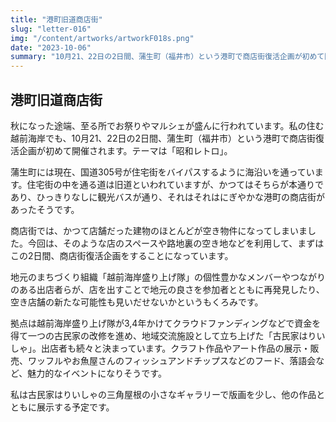 ```yaml
---
title: "港町旧道商店街"
slug: "letter-016"
img: "/content/artworks/artworkF018s.png"
date: "2023-10-06"
summary: "10月21、22日の2日間、蒲生町（福井市）という港町で商店街復活企画が初めて開催されます。テーマは「昭和レトロ」。私は古民家はりいしゃの三角屋根の小さなギャラリーで版画を少し展示する予定です。"
---
```


## 港町旧道商店街

秋になった途端、至る所でお祭りやマルシェが盛んに行われています。私の住む越前海岸でも、10月21、22日の2日間、蒲生町（福井市）という港町で商店街復活企画が初めて開催されます。テーマは「昭和レトロ」。  

蒲生町には現在、国道305号が住宅街をバイパスするように海沿いを通っています。住宅街の中を通る道は旧道といわれていますが、かつてはそちらが本通りであり、ひっきりなしに観光バスが通り、それはそれはにぎやかな港町の商店街があったそうです。  

商店街では、かつて店舗だった建物のほとんどが空き物件になってしまいました。今回は、そのような店のスペースや路地裏の空き地などを利用して、まずはこの2日間、商店街復活企画をすることになっています。  

地元のまちづくり組織「越前海岸盛り上げ隊」の個性豊かなメンバーやつながりのある出店者らが、店を出すことで地元の良さを参加者とともに再発見したり、空き店舗の新たな可能性も見いだせないかというもくろみです。  

拠点は越前海岸盛り上げ隊が3,4年かけてクラウドファンディングなどで資金を得て一つの古民家の改修を進め、地域交流施設として立ち上げた「古民家はりいしゃ」。出店者も続々と決まっています。クラフト作品やアート作品の展示・販売、ワッフルやお魚屋さんのフィッシュアンドチップスなどのフード、落語会など、魅力的なイベントになりそうです。  

私は古民家はりいしゃの三角屋根の小さなギャラリーで版画を少し、他の作品とともに展示する予定です。  
